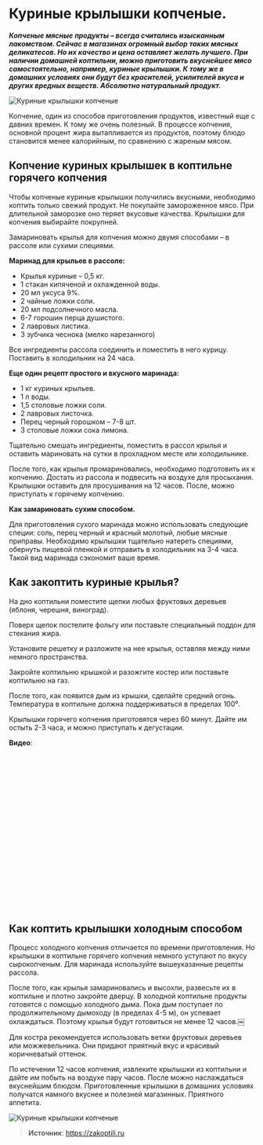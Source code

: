 # Куриные крылышки копченые.

_**Копченые мясные продукты – всегда считались изысканным лакомством. Сейчас в магазинах огромный выбор таких мясных деликатесов. Но их качество и цена оставляет желать лучшего. При наличии домашней коптильни, можно приготовить вкуснейшее мясо самостоятельно, например, куриные крылышки. К тому же в домашних условиях они будут без красителей, усилителей вкуса и других вредных веществ. Абсолютно натуральный продукт.**_

![Куриные крылышки копченые](/images/Kulinar/Myaso/krylya_01.jpg 'Куриные крылышки копченые')

Копчение, один из способов приготовления продуктов, известный еще с давних времен. К тому же очень полезный. В процессе копчения, основной процент жира вытапливается из продуктов, поэтому блюдо становится менее калорийным, по сравнению с жареным мясом.

## Копчение куриных крылышек в коптильне горячего копчения

Чтобы копченые куриные крылышки получились вкусными, необходимо коптить только свежий продукт. Не покупайте замороженное мясо. При длительной заморозке оно теряет вкусовые качества. Крылышки для копчения выбирайте покрупней.

Замариновать крылья для копчения можно двумя способами – в рассоле или сухими специями.

**Маринад для крыльев в рассоле:**

- Крылья куриные – 0,5 кг.
- 1 стакан кипяченой и охлажденной воды.
- 20 мл уксуса 9%.
- 2 чайные ложки соли.
- 20 мл подсолнечного масла.
- 6-7 горошин перца душистого.
- 2 лавровых листика.
- 3 зубчика чеснока (мелко нарезанного)

Все ингредиенты рассола соединить и поместить в него курицу. Поставить в холодильник на 24 часа.

**Еще один рецепт простого и вкусного маринада:**

- 1 кг куриных крыльев.
- 1 л воды.
- 1,5 столовые ложки соли.
- 2 лавровых листочка.
- Перец черный горошком – 7-8 шт.
- 3 столовые ложки сока лимона.

Тщательно смешать ингредиенты, поместить в рассол крылья и оставить мариновать на сутки в прохладном месте или холодильнике.

После того, как крылья промариновались, необходимо подготовить их к копчению. Достать из рассола и подвесить на воздухе для просыхания. Крылышки оставить для просушивания на 12 часов. После, можно приступать к горячему копчению.

**Как замариновать сухим способом.**

Для приготовления сухого маринада можно использовать следующие специи: соль, перец черный и красный молотый, любые мясные приправы. Необходимо крылышки тщательно натереть специями, обернуть пищевой пленкой и отправить в холодильник на 3-4 часа. Такой вид маринада сэкономит ваше время.

## Как закоптить куриные крылья?

На дно коптильни поместите щепки любых фруктовых деревьев (яблоня, черешня, виноград).

Поверх щепок постелите фольгу или поставьте специальный поддон для стекания жира.

Установите решетку и разложите на нее крылья, оставляя между ними немного пространства.

Закройте коптильню крышкой и разожгите костер или поставьте коптильню на газ.

После того, как появится дым из крышки, сделайте средний огонь. Температура в коптильне должна поддерживаться в пределах 100⁰.

Крылышки горячего копчения приготовятся через 60 минут. Дайте им остыть 2-3 часа, и можно приступать к дегустации.

**Видео**:

<div class="youtube" id="AwFuNxyx4Ec" style="width: 560px; height: 315px;"></div>

## Как коптить крылышки холодным способом

Процесс холодного копчения отличается по времени приготовления. Но крылышки в коптильне горячего копчения немного уступают по вкусу сырокопченым.  Для маринада используйте вышеуказанные рецепты рассола.

После того, как крылья замариновались и высохли, развесьте их в коптильне и плотно закройте дверцу. В холодной коптильне продукты готовятся с помощью холодного дыма. Пока дым поступает по продолжительному дымоходу (в пределах 4-5 м), он успевает охлаждаться. Поэтому крылья будут готовиться не менее 12 часов.￼

Для костра рекомендуется использовать ветки фруктовых деревьев или можжевельника. Они придают приятный вкус и красивый коричневатый оттенок.

По истечении 12 часов копчения, извлеките крылышки из коптильни и дайте им побыть на воздухе пару часов. После можно наслаждаться вкуснейшим блюдом. Приготовленные крылышки в домашних условиях получатся намного вкуснее и полезней магазинных. Приятного аппетита.

![Куриные крылышки копченые](/images/Kulinar/Myaso/krylya_01.jpg 'Куриные крылышки копченые')

> **Источник**: https://zakoptili.ru
